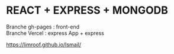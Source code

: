 # REACT + EXPRESS + MONGODB

Branche gh-pages : front-end<br/>
Branche Vercel : express App + express

https://limroof.github.io/Ismail/

